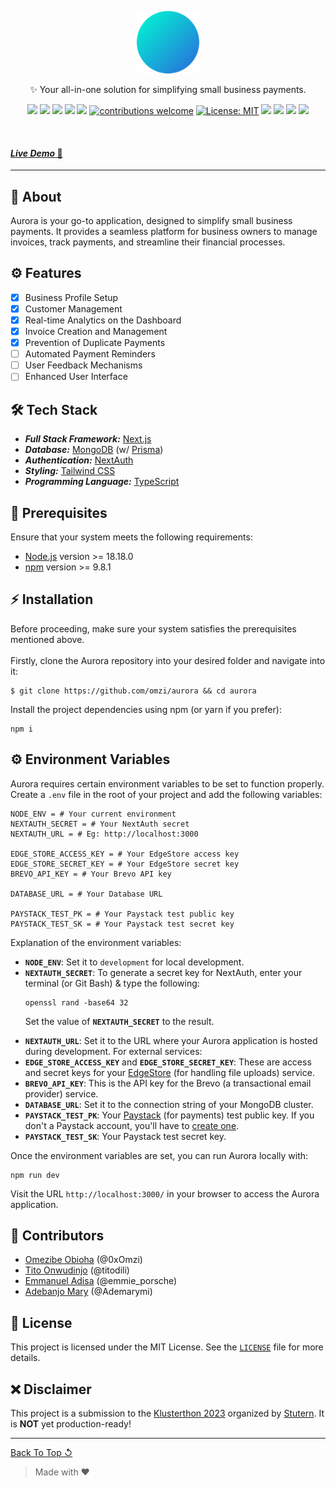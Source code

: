 <p align="center" id="top">
	<img height="100px" src="public/images/logo.png" alt="Aurora Logo">
	<p align="center">✨ Your all-in-one solution for simplifying small business payments.</p>
</p>

<div align="center">

![](https://img.shields.io/github/stars/omzi/aurora.svg?color=ff0)
![](https://img.shields.io/github/forks/omzi/aurora.svg?color=ff0)
![](https://img.shields.io/github/languages/top/omzi/aurora?color=222FE6)
![](https://img.shields.io/github/languages/code-size/omzi/aurora?color=222FE6)
![](https://img.shields.io/github/issues/omzi/aurora.svg)
[![contributions welcome](https://img.shields.io/badge/contributions-welcome-brightgreen.svg?color=222FE6)](https://github.com/omzi/aurora/issues)
[![License: MIT](https://img.shields.io/badge/License-MIT-blue.svg?color=222FE6)](https://opensource.org/licenses/MIT)
![](https://img.shields.io/twitter/follow/0xOmzi.svg?style=social&label=@0xOmzi)
![](https://img.shields.io/twitter/follow/titoonw.svg?style=social&label=@titoonw)
![](https://img.shields.io/twitter/follow/bohemiancode-x.svg?style=social&label=@bohemiancode-x)
![](https://img.shields.io/twitter/follow/Ademarymi.svg?style=social&label=@Ademarymi)

</div>

<br>
<h4><a href="https://aurora-vx.vercel.app/"><i>Live Demo</i> 🚀</a></h4>

---

## 📜 **About**

Aurora is your go-to application, designed to simplify small business payments. It provides a seamless platform for business owners to manage invoices, track payments, and streamline their financial processes.

## ⚙️ **Features**

- [x] Business Profile Setup
- [x] Customer Management
- [x] Real-time Analytics on the Dashboard
- [x] Invoice Creation and Management
- [x] Prevention of Duplicate Payments
- [ ] Automated Payment Reminders
- [ ] User Feedback Mechanisms
- [ ] Enhanced User Interface

## 🛠 **Tech Stack**

- **_Full Stack Framework:_** [Next.js](https://nextjs.org/)
- **_Database:_** [MongoDB](https://www.mongodb.com/) (w/ [Prisma](https://www.prisma.io/))
- **_Authentication:_** [NextAuth](https://next-auth.js.org/)
- **_Styling:_** [Tailwind CSS](https://tailwindcss.com/)
- **_Programming Language:_** [TypeScript](https://www.typescriptlang.org/)

## 🚩 **Prerequisites**

Ensure that your system meets the following requirements:

- [Node.js](https://nodejs.org/) version >= 18.18.0
- [npm](https://www.npmjs.com/) version >= 9.8.1

## ⚡ **Installation**

Before proceeding, make sure your system satisfies the prerequisites mentioned above. <br><br>
Firstly, clone the Aurora repository into your desired folder and navigate into it:

```shell
$ git clone https://github.com/omzi/aurora && cd aurora
```

Install the project dependencies using npm (or yarn if you prefer):

```shell
npm i
```

## ⚙ **Environment Variables**

Aurora requires certain environment variables to be set to function properly. Create a `.env` file in the root of your project and add the following variables:

```shell
NODE_ENV = # Your current environment
NEXTAUTH_SECRET = # Your NextAuth secret
NEXTAUTH_URL = # Eg: http://localhost:3000

EDGE_STORE_ACCESS_KEY = # Your EdgeStore access key
EDGE_STORE_SECRET_KEY = # Your EdgeStore secret key
BREVO_API_KEY = # Your Brevo API key

DATABASE_URL = # Your Database URL

PAYSTACK_TEST_PK = # Your Paystack test public key
PAYSTACK_TEST_SK = # Your Paystack test secret key
```

Explanation of the environment variables:

- **`NODE_ENV`**: Set it to `development` for local development.
- **`NEXTAUTH_SECRET`**: To generate a secret key for NextAuth, enter your terminal (or Git Bash) & type the following:
<ul>

```shell
openssl rand -base64 32
```

Set the value of **`NEXTAUTH_SECRET`** to the result.

</ul>

- **`NEXTAUTH_URL`**: Set it to the URL where your Aurora application is hosted during development.
  For external services:
- **`EDGE_STORE_ACCESS_KEY`** and **`EDGE_STORE_SECRET_KEY`**: These are access and secret keys for your [EdgeStore](https://edgestore.dev/) (for handling file uploads) service.
- **`BREVO_API_KEY`**: This is the API key for the Brevo (a transactional email provider) service.
- **`DATABASE_URL`**: Set it to the connection string of your MongoDB cluster.
- **`PAYSTACK_TEST_PK`**: Your [Paystack](https://paystack.com/) (for payments) test public key. If you don't a Paystack account, you'll have to [create one](https://dashboard.paystack.com/#/signup).
- **`PAYSTACK_TEST_SK`**: Your Paystack test secret key.

Once the environment variables are set, you can run Aurora locally with:

```shell
npm run dev
```

Visit the URL `http://localhost:3000/` in your browser to access the Aurora application.

## 👥 **Contributors**

- [Omezibe Obioha](https://github.com/omzi/) (@0xOmzi)
- [Tito Onwudinjo](https://github.com/titoonw/) (@titodili)
- [Emmanuel Adisa](https://github.com/bohemiancode-x/) (@emmie_porsche)
- [Adebanjo Mary](https://github.com/Kaempy/) (@Ademarymi)

## 📄 **License**

This project is licensed under the MIT License. See the [`LICENSE`](./LICENSE) file for more details.

## ❌ **Disclaimer**

This project is a submission to the [Klusterthon 2023](https://www.kluster.africa/klusterthon/) organized by [Stutern](https://www.stutern.com/). It is **NOT** yet production-ready!

---

[Back To Top ↺](#top)

> Made with &#9829;
